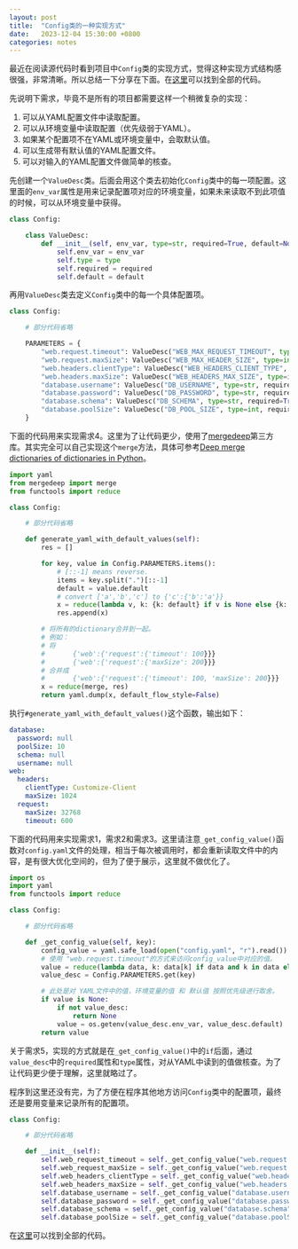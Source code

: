 ```yaml
---
layout: post
title:  "Config类的一种实现方式"
date:   2023-12-04 15:30:00 +0800
categories: notes
---
```


最近在阅读源代码时看到项目中`Config`类的实现方式，觉得这种实现方式结构感很强，非常清晰。所以总结一下分享在下面。在[这里][3]可以找到全部的代码。

先说明下需求，毕竟不是所有的项目都需要这样一个稍微复杂的实现：

1. 可以从YAML配置文件中读取配置。
2. 可以从环境变量中读取配置（优先级弱于YAML）。
3. 如果某个配置项不在YAML或环境变量中，会取默认值。
4. 可以生成带有默认值的YAML配置文件。
5. 可以对输入的YAML配置文件做简单的核查。

先创建一个`ValueDesc`类。后面会用这个类去初始化`Config`类中的每一项配置。这里面的`env_var`属性是用来记录配置项对应的环境变量，如果未来读取不到此项值的时候，可以从环境变量中获得。

```python
class Config:

    class ValueDesc:
        def __init__(self, env_var, type=str, required=True, default=None):
            self.env_var = env_var
            self.type = type
            self.required = required
            self.default = default
```

再用`ValueDesc`类去定义`Config`类中的每一个具体配置项。

```python
class Config:

    # 部分代码省略

    PARAMETERS = {
        "web.request.timeout": ValueDesc("WEB_MAX_REQUEST_TIMEOUT", type=int, required=False, default=600),
        "web.request.maxSize": ValueDesc("WEB_MAX_HEADER_SIZE", type=int, required=False, default=32768),
        "web.headers.clientType": ValueDesc("WEB_HEADERS_CLIENT_TYPE", type=str, required=True, default="Customize-Client"),
        "web.headers.maxSize": ValueDesc("WEB_HEADERS_MAX_SIZE", type=int, required=True, default=1024),
        "database.username": ValueDesc("DB_USERNAME", type=str, required=True),
        "database.password": ValueDesc("DB_PASSWORD", type=str, required=True),
        "database.schema": ValueDesc("DB_SCHEMA", type=str, required=True),
        "database.poolSize": ValueDesc("DB_POOL_SIZE", type=int, required=False, default=10)
    }
```

下面的代码用来实现需求4。这里为了让代码更少，使用了[mergedeep][2]第三方库。其实完全可以自己实现这个`merge`方法，具体可参考[Deep merge dictionaries of dictionaries in Python][1]。

```python
import yaml
from mergedeep import merge
from functools import reduce

class Config:

    # 部分代码省略

    def generate_yaml_with_default_values(self):
        res = []

        for key, value in Config.PARAMETERS.items():
            # [::-1] means reverse.
            items = key.split(".")[::-1]
            default = value.default
            # convert ['a','b','c'] to {'c':{'b':'a'}}
            x = reduce(lambda v, k: {k: default} if v is None else {k: v}, items, None)
            res.append(x)

        # 将所有的dictionary合并到一起。
        # 例如：
        # 将
        #       {'web':{'request':{'timeout': 100}}}
        #       {'web':{'request':{'maxSize': 200}}}
        # 合并成
        #       {'web':{'request':{'timeout': 100, 'maxSize': 200}}}
        x = reduce(merge, res)
        return yaml.dump(x, default_flow_style=False)
```

执行`#generate_yaml_with_default_values()`这个函数，输出如下：

```yaml
database:
  password: null
  poolSize: 10
  schema: null
  username: null
web:
  headers:
    clientType: Customize-Client
    maxSize: 1024
  request:
    maxSize: 32768
    timeout: 600
```

下面的代码用来实现需求1，需求2和需求3。这里请注意`_get_config_value()`函数对`config.yaml`文件的处理，相当于每次被调用时，都会重新读取文件中的内容，是有很大优化空间的，但为了便于展示，这里就不做优化了。

```python
import os
import yaml
from functools import reduce

class Config:

    # 部分代码省略

    def _get_config_value(self, key):
        config_value = yaml.safe_load(open("config.yaml", "r").read())
        # 使用 "web.request.timeout"的方式来访问config_value中对应的值。
        value = reduce(lambda data, k: data[k] if data and k in data else None, key.split('.'), config_value)
        value_desc = Config.PARAMETERS.get(key)

        # 此处是对 YAML文件中的值，环境变量的值 和 默认值 按照优先级进行取舍。
        if value is None:
            if not value_desc:
                return None
            value = os.getenv(value_desc.env_var, value_desc.default)
        return value
```

关于需求5，实现的方式就是在`_get_config_value()`中的`if`后面，通过`value_desc`中的`required`属性和`type`属性，对从YAML中读到的值做核查。为了让代码更少便于理解，这里就略过了。

程序到这里还没有完，为了方便在程序其他地方访问`Config`类中的配置项，最终还是要用变量来记录所有的配置项。

```python
class Config:

    # 部分代码省略

    def __init__(self):
        self.web_request_timeout = self._get_config_value("web.request.timeout")
        self.web_request_maxSize = self._get_config_value("web.request.maxSize")
        self.web_headers_clientType = self._get_config_value("web.headers.clientType")
        self.web_headers_maxSize = self._get_config_value("web.headers.maxSize")
        self.database_username = self._get_config_value("database.username")
        self.database_password = self._get_config_value("database.password")
        self.database_schema = self._get_config_value("database.schema")
        self.database_poolSize = self._get_config_value("database.poolSize")
```

在[这里][3]可以找到全部的代码。

[1]: https://stackoverflow.com/a/7205107/1476512
[2]: https://github.com/clarketm/mergedeep
[3]: https://gist.github.com/keegoo/ec90fe4d257fa500b3b60c4ef2e6dbb2
